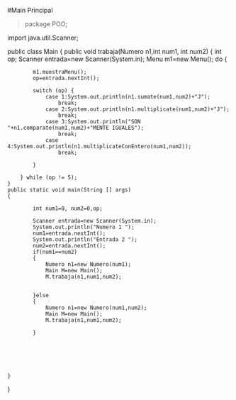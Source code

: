 #Main Principal
>package POO;

import java.util.Scanner;

public class Main {
public void trabaja(Numero n1,int num1, int num2) {
int op;
Scanner entrada=new Scanner(System.in);
Menu m1=new Menu();
do {

            m1.muestraMenu();
            op=entrada.nextInt();

            switch (op) {
                case 1:System.out.println(n1.sumate(num1,num2)+"J");
                    break;
                case 2:System.out.println(n1.multiplicate(num1,num2)+"J");
                    break;
                case 3:System.out.println("SON "+n1.comparate(num1,num2)+"MENTE IGUALES");
                    break;
                case 4:System.out.println(n1.multiplicateConEntero(num1,num2));
                    break;

            }

        } while (op != 5);
    }
    public static void main(String [] args)
    {

            int num1=0, num2=0,op;

            Scanner entrada=new Scanner(System.in);
            System.out.println("Numero 1 ");
            num1=entrada.nextInt();
            System.out.println("Entrada 2 ");
            num2=entrada.nextInt();
            if(num1==num2)
            {
                Numero n1=new Numero(num1);
                Main M=new Main();
                M.trabaja(n1,num1,num2);


            }else
            {
                Numero n1=new Numero(num1,num2);
                Main M=new Main();
                M.trabaja(n1,num1,num2);

            }






    }
}
